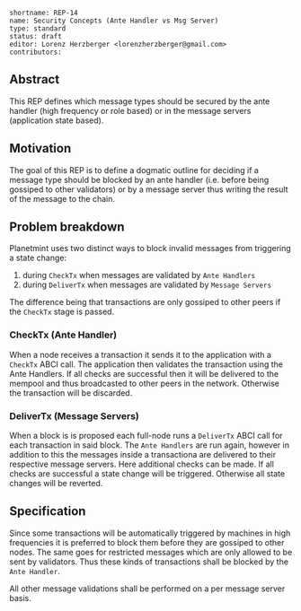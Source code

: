 ```
shortname: REP-14
name: Security Concepts (Ante Handler vs Msg Server)
type: standard
status: draft
editor: Lorenz Herzberger <lorenzherzberger@gmail.com>
contributors:
```

## **Abstract**
This REP defines which message types should be secured by the ante handler (high frequency or role based) or in the message servers (application state based).

## **Motivation**
The goal of this REP is to define a dogmatic outline for deciding if a message type should be blocked by an ante handler (i.e. before being gossiped to other validators) or by a message server thus writing the result of the message to the chain.

## **Problem breakdown**
Planetmint uses two distinct ways to block invalid messages from triggering a state change: 

1. during `CheckTx` when messages are validated by `Ante Handlers`
2. during `DeliverTx` when messages are validated by `Message Servers`

The difference being that transactions are only gossiped to other peers if the `CheckTx` stage is passed.

### CheckTx (Ante Handler)
When a node receives a transaction it sends it to the application with a `CheckTx` ABCI call. The application then validates the transaction using the Ante Handlers. If all checks are successful then it will be delivered to the mempool and thus broadcasted to other peers in the network. Otherwise the transaction will be discarded.

### DeliverTx (Message Servers)
When a block is is proposed each full-node runs a `DeliverTx` ABCI call for each transaction in said block. The `Ante Handlers` are run again, however in addition to this the messages inside a transactiona are delivered to their respective message servers. Here additional checks can be made. If all checks are successful a state change will be triggered. Otherwise all state changes will be reverted.

## **Specification**
Since some transactions will be automatically triggered by machines in high frequencies it is preferred to block them before they are gossiped to other nodes. The same goes for restricted messages which are only allowed to be sent by validators. Thus these kinds of transactions shall be blocked by the `Ante Handler`.

All other message validations shall be performed on a per message server basis.
